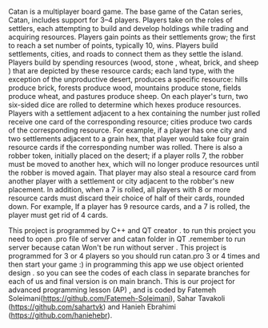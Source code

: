 Catan  is a multiplayer board game. The base game of the Catan series, Catan, includes support for 3–4 players.  Players take on the roles of settlers, each attempting to build and develop holdings while trading and acquiring resources. Players gain points as their settlements grow; the first to reach a set number of points, typically 10, wins.
Players build settlements, cities, and roads to connect them as they settle the island.
Players build by spending resources (wood, stone , wheat, brick, and sheep ) that are depicted by these resource cards; each land type, with the exception of the unproductive desert, produces a specific resource: hills produce brick, forests produce wood, mountains produce stone, fields produce wheat, and pastures produce sheep. On each player's turn, two six-sided dice are rolled to determine which hexes produce resources. Players with a settlement adjacent to a hex containing the number just rolled receive one card of the corresponding resource; cities produce two cards of the corresponding resource. For example, if a player has one city and two settlements adjacent to a grain hex, that player would take four grain resource cards if the corresponding number was rolled.
There is also a robber token, initially placed on the desert; if a player rolls 7, the robber must be moved to another hex, which will no longer produce resources until the robber is moved again. That player may also steal a resource card from another player with a settlement or city adjacent to the robber's new placement. In addition, when a 7 is rolled, all players with 8 or more resource cards must discard their choice of half of their cards, rounded down. For example, If a player has 9 resource cards, and a 7 is rolled, the player must get rid of 4 cards.

This project is programmed by C++ and QT creator  . 
to run this project you need to open .pro file of server and catan folder in QT .remember to run server because catan Won't be run without server . This project is programmed for 3 or 4 players so you should run catan.pro 3 or 4 times and then start your game :) 
in programming this app we use object oriented design . so you can see the codes of each class in separate branches for each of us and final version is on main branch.
This is our project for advanced programming lesson (AP) , and is coded by
 Fatemeh Soleimani(https://github.com/Fatemeh-Soleimani),
 Sahar Tavakoli (https://github.com/sahartvk) and 
Hanieh Ebrahimi (https://github.com/haniehebr).


